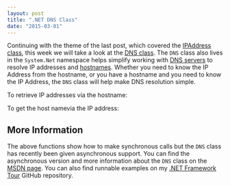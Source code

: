 ```yaml
---
layout: post
title: ".NET DNS Class"
date: "2015-03-01"
---
```


Continuing with the theme of the last post, which covered the [IPAddress class](/posts/net-ipaddress-class/), this week we will take a look at the [DNS class](https://msdn.microsoft.com/en-us/library/System.Net.Dns(v=vs.110).aspx).  The ```DNS``` class also lives in the ```System.Net``` namespace helps simplify working with [DNS servers](http://en.wikipedia.org/wiki/Name_server) to resolve IP addresses and [hostnames](http://en.wikipedia.org/wiki/Hostname).  Whether you need to know the IP Address from the hostname, or you have a hostname and you need to know the IP Address, the ```DNS``` class will help make DNS resolution simple.

To retrieve IP addresses via the hostname:

To get the host namevia the IP address:

## More Information
The above functions show how to make synchronous calls but the ```DNS``` class has recently been given asynchronous support.  You can find the asynchronous version and more information about the ```DNS``` class on the [MSDN page](https://msdn.microsoft.com/en-us/library/System.Net.Dns(v=vs.110).aspx).  You can also find runnable examples on my [.NET Framework Tour](https://github.com/jsturtevant/DotNetTour) GitHub repository.
